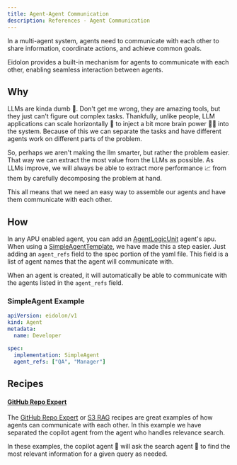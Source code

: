 ```yaml
---
title: Agent-Agent Communication
description: References - Agent Communication
---
```

In a multi-agent system, agents need to communicate with each other to share information, coordinate actions, and achieve 
common goals.

Eidolon provides a built-in mechanism for agents to communicate with each other, enabling seamless 
interaction between agents.

## Why
LLMs are kinda dumb 🧱. Don't get me wrong, they are amazing tools, but they just can't figure out complex tasks.
Thankfully, unlike people, LLM applications can scale horizontally 👬 to inject a bit more brain power 🧠💪 into the system. 
Because of this we can separate the tasks and have different agents work on different parts of the problem.

So, perhaps we aren't making the llm smarter, but rather the problem easier. That way we can extract the most value from the LLMs 
as possible. As LLMs improve, we will always be able to extract more performance 📈 from them by carefully decomposing 
the problem at hand.

This all means that we need an easy way to assemble our agents and have them communicate with each other.


## How
In any APU enabled agent, you can add an [AgentLogicUnit](/docs/components/logicunit/apilogicunit) agent's apu. When using a 
[SimpleAgentTemplate](/docs/components/agents/simpleagent), we have made this a step easier. Just adding an 
`agent_refs` field to the spec portion of the yaml file. This field is a list of agent names that the agent will communicate with.

When an agent is created, it will automatically be able to communicate with the agents listed in the `agent_refs` field.

### SimpleAgent Example
```yaml
apiVersion: eidolon/v1
kind: Agent
metadata:
  name: Developer

spec:
  implementation: SimpleAgent
  agent_refs: ["QA", "Manager"]
```

## Recipes

#### [GitHub Repo Expert](/docs/recipes/repo-expert)
The [GitHub Repo Expert](/docs/recipes/repo-expert) or [S3 RAG](/docs/recipes/s3-rag) recipes are great examples of how 
agents can communicate with each other. In this example we have separated the copilot agent from the agent who handles 
relevance search. 

In these examples, the copilot agent 👨 will ask the search agent 🔎 to find the most relevant information for a given 
query as needed.
